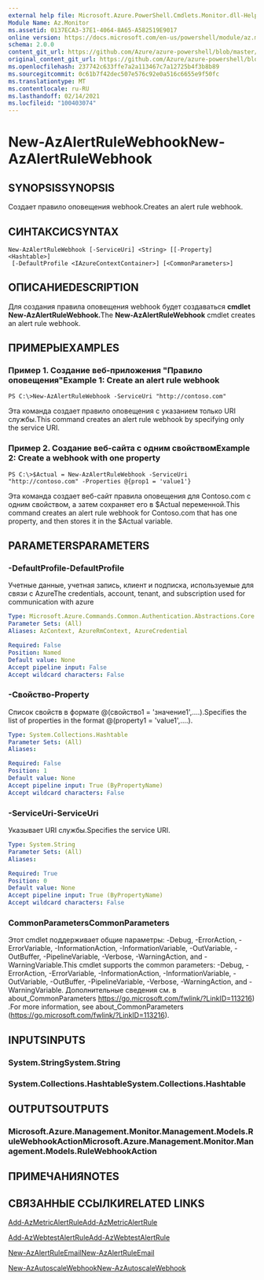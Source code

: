 ```yaml
---
external help file: Microsoft.Azure.PowerShell.Cmdlets.Monitor.dll-Help.xml
Module Name: Az.Monitor
ms.assetid: 0137ECA3-37E1-4064-8A65-A582519E9017
online version: https://docs.microsoft.com/en-us/powershell/module/az.monitor/new-azalertrulewebhook
schema: 2.0.0
content_git_url: https://github.com/Azure/azure-powershell/blob/master/src/Monitor/Monitor/help/New-AzAlertRuleWebhook.md
original_content_git_url: https://github.com/Azure/azure-powershell/blob/master/src/Monitor/Monitor/help/New-AzAlertRuleWebhook.md
ms.openlocfilehash: 237742c633ffe7a2a113467c7a12725b4f3b8b89
ms.sourcegitcommit: 0c61b7f42dec507e576c92e0a516c6655e9f50fc
ms.translationtype: MT
ms.contentlocale: ru-RU
ms.lasthandoff: 02/14/2021
ms.locfileid: "100403074"
---
```

# <span data-ttu-id="d3a7c-101">New-AzAlertRuleWebhook</span><span class="sxs-lookup"><span data-stu-id="d3a7c-101">New-AzAlertRuleWebhook</span></span>

## <span data-ttu-id="d3a7c-102">SYNOPSIS</span><span class="sxs-lookup"><span data-stu-id="d3a7c-102">SYNOPSIS</span></span>
<span data-ttu-id="d3a7c-103">Создает правило оповещения webhook.</span><span class="sxs-lookup"><span data-stu-id="d3a7c-103">Creates an alert rule webhook.</span></span>

## <span data-ttu-id="d3a7c-104">СИНТАКСИС</span><span class="sxs-lookup"><span data-stu-id="d3a7c-104">SYNTAX</span></span>

```
New-AzAlertRuleWebhook [-ServiceUri] <String> [[-Property] <Hashtable>]
 [-DefaultProfile <IAzureContextContainer>] [<CommonParameters>]
```

## <span data-ttu-id="d3a7c-105">ОПИСАНИЕ</span><span class="sxs-lookup"><span data-stu-id="d3a7c-105">DESCRIPTION</span></span>
<span data-ttu-id="d3a7c-106">Для создания правила оповещения webhook будет создаваться **cmdlet New-AzAlertRuleWebhook.**</span><span class="sxs-lookup"><span data-stu-id="d3a7c-106">The **New-AzAlertRuleWebhook** cmdlet creates an alert rule webhook.</span></span>

## <span data-ttu-id="d3a7c-107">ПРИМЕРЫ</span><span class="sxs-lookup"><span data-stu-id="d3a7c-107">EXAMPLES</span></span>

### <span data-ttu-id="d3a7c-108">Пример 1. Создание веб-приложения "Правило оповещения"</span><span class="sxs-lookup"><span data-stu-id="d3a7c-108">Example 1: Create an alert rule webhook</span></span>
```
PS C:\>New-AzAlertRuleWebhook -ServiceUri "http://contoso.com"
```

<span data-ttu-id="d3a7c-109">Эта команда создает правило оповещения с указанием только URI службы.</span><span class="sxs-lookup"><span data-stu-id="d3a7c-109">This command creates an alert rule webhook by specifying only the service URI.</span></span>

### <span data-ttu-id="d3a7c-110">Пример 2. Создание веб-сайта с одним свойством</span><span class="sxs-lookup"><span data-stu-id="d3a7c-110">Example 2: Create a webhook with one property</span></span>
```
PS C:\>$Actual = New-AzAlertRuleWebhook -ServiceUri "http://contoso.com" -Properties @{prop1 = 'value1'}
```

<span data-ttu-id="d3a7c-111">Эта команда создает веб-сайт правила оповещения для Contoso.com с одним свойством, а затем сохраняет его в $Actual переменной.</span><span class="sxs-lookup"><span data-stu-id="d3a7c-111">This command creates an alert rule webhook for Contoso.com that has one property, and then stores it in the $Actual variable.</span></span>

## <span data-ttu-id="d3a7c-112">PARAMETERS</span><span class="sxs-lookup"><span data-stu-id="d3a7c-112">PARAMETERS</span></span>

### <span data-ttu-id="d3a7c-113">-DefaultProfile</span><span class="sxs-lookup"><span data-stu-id="d3a7c-113">-DefaultProfile</span></span>
<span data-ttu-id="d3a7c-114">Учетные данные, учетная запись, клиент и подписка, используемые для связи с Azure</span><span class="sxs-lookup"><span data-stu-id="d3a7c-114">The credentials, account, tenant, and subscription used for communication with azure</span></span>

```yaml
Type: Microsoft.Azure.Commands.Common.Authentication.Abstractions.Core.IAzureContextContainer
Parameter Sets: (All)
Aliases: AzContext, AzureRmContext, AzureCredential

Required: False
Position: Named
Default value: None
Accept pipeline input: False
Accept wildcard characters: False
```

### <span data-ttu-id="d3a7c-115">-Свойство</span><span class="sxs-lookup"><span data-stu-id="d3a7c-115">-Property</span></span>
<span data-ttu-id="d3a7c-116">Список свойств в формате @(свойство1 = 'значение1',....).</span><span class="sxs-lookup"><span data-stu-id="d3a7c-116">Specifies the list of properties in the format @(property1 = 'value1',....).</span></span>

```yaml
Type: System.Collections.Hashtable
Parameter Sets: (All)
Aliases:

Required: False
Position: 1
Default value: None
Accept pipeline input: True (ByPropertyName)
Accept wildcard characters: False
```

### <span data-ttu-id="d3a7c-117">-ServiceUri</span><span class="sxs-lookup"><span data-stu-id="d3a7c-117">-ServiceUri</span></span>
<span data-ttu-id="d3a7c-118">Указывает URI службы.</span><span class="sxs-lookup"><span data-stu-id="d3a7c-118">Specifies the service URI.</span></span>

```yaml
Type: System.String
Parameter Sets: (All)
Aliases:

Required: True
Position: 0
Default value: None
Accept pipeline input: True (ByPropertyName)
Accept wildcard characters: False
```

### <span data-ttu-id="d3a7c-119">CommonParameters</span><span class="sxs-lookup"><span data-stu-id="d3a7c-119">CommonParameters</span></span>
<span data-ttu-id="d3a7c-120">Этот cmdlet поддерживает общие параметры: -Debug, -ErrorAction, -ErrorVariable, -InformationAction, -InformationVariable, -OutVariable, -OutBuffer, -PipelineVariable, -Verbose, -WarningAction, and -WarningVariable.</span><span class="sxs-lookup"><span data-stu-id="d3a7c-120">This cmdlet supports the common parameters: -Debug, -ErrorAction, -ErrorVariable, -InformationAction, -InformationVariable, -OutVariable, -OutBuffer, -PipelineVariable, -Verbose, -WarningAction, and -WarningVariable.</span></span> <span data-ttu-id="d3a7c-121">Дополнительные сведения см. в about_CommonParameters https://go.microsoft.com/fwlink/?LinkID=113216) .</span><span class="sxs-lookup"><span data-stu-id="d3a7c-121">For more information, see about_CommonParameters (https://go.microsoft.com/fwlink/?LinkID=113216).</span></span>

## <span data-ttu-id="d3a7c-122">INPUTS</span><span class="sxs-lookup"><span data-stu-id="d3a7c-122">INPUTS</span></span>

### <span data-ttu-id="d3a7c-123">System.String</span><span class="sxs-lookup"><span data-stu-id="d3a7c-123">System.String</span></span>

### <span data-ttu-id="d3a7c-124">System.Collections.Hashtable</span><span class="sxs-lookup"><span data-stu-id="d3a7c-124">System.Collections.Hashtable</span></span>

## <span data-ttu-id="d3a7c-125">OUTPUTS</span><span class="sxs-lookup"><span data-stu-id="d3a7c-125">OUTPUTS</span></span>

### <span data-ttu-id="d3a7c-126">Microsoft.Azure.Management.Monitor.Management.Models.RuleWebhookAction</span><span class="sxs-lookup"><span data-stu-id="d3a7c-126">Microsoft.Azure.Management.Monitor.Management.Models.RuleWebhookAction</span></span>

## <span data-ttu-id="d3a7c-127">ПРИМЕЧАНИЯ</span><span class="sxs-lookup"><span data-stu-id="d3a7c-127">NOTES</span></span>

## <span data-ttu-id="d3a7c-128">СВЯЗАННЫЕ ССЫЛКИ</span><span class="sxs-lookup"><span data-stu-id="d3a7c-128">RELATED LINKS</span></span>


[<span data-ttu-id="d3a7c-129">Add-AzMetricAlertRule</span><span class="sxs-lookup"><span data-stu-id="d3a7c-129">Add-AzMetricAlertRule</span></span>](./Add-AzMetricAlertRule.md)

[<span data-ttu-id="d3a7c-130">Add-AzWebtestAlertRule</span><span class="sxs-lookup"><span data-stu-id="d3a7c-130">Add-AzWebtestAlertRule</span></span>](./Add-AzWebtestAlertRule.md)

[<span data-ttu-id="d3a7c-131">New-AzAlertRuleEmail</span><span class="sxs-lookup"><span data-stu-id="d3a7c-131">New-AzAlertRuleEmail</span></span>](./New-AzAlertRuleEmail.md)

[<span data-ttu-id="d3a7c-132">New-AzAutoscaleWebhook</span><span class="sxs-lookup"><span data-stu-id="d3a7c-132">New-AzAutoscaleWebhook</span></span>](./New-AzAutoscaleWebhook.md)



